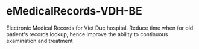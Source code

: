 # eMedicalRecords-VDH-BE
Electronic Medical Records for Viet Duc hospital. Reduce time when for old patient's records lookup, hence improve the ability to continuous examination and treatment 
